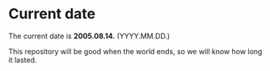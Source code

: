 # Current date

The current date is **2005.08.14.** (YYYY.MM.DD.)

This repository will be good when the world ends, so we will know how long it lasted.